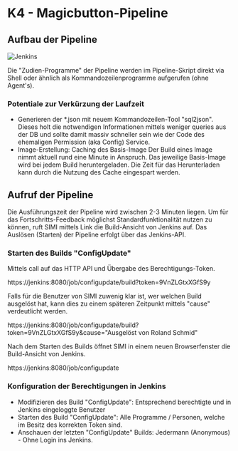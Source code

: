 # K4 - Magicbutton-Pipeline

## Aufbau der Pipeline

![Jenkins](../puml/rendered/k4_jenkins.png)

Die "Zudien-Programme" der Pipeline werden im Pipeline-Skript direkt via Shell oder ähnlich
als Kommandozeilenprogramme aufgerufen (ohne Agent's). 

### Potentiale zur Verkürzung der Laufzeit
* Generieren der *.json mit neuem Kommandozeilen-Tool "sql2json".
Dieses holt die notwendigen Informationen mittels weniger queries aus der DB 
und sollte damit massiv schneller sein wie der Code des ehemaligen Permission 
(aka Config) Service.
* Image-Erstellung: Caching des Basis-Image
Der Build eines Image nimmt aktuell rund eine Minute in Anspruch. Das jeweilige
Basis-Image wird bei jedem Build heruntergeladen. Die Zeit für das Herunterladen
kann durch die Nutzung des Cache eingespart werden.

## Aufruf der Pipeline

Die Ausführungszeit der Pipeline wird zwischen 2-3 Minuten liegen. 
Um für das Fortschritts-Feedback möglichst Standardfunktionalität nutzen zu können,
ruft SIMI mittels Link die Build-Ansicht von Jenkins auf. Das Auslösen (Starten) der 
Pipeline erfolgt über das Jenkins-API.

### Starten des Builds "ConfigUpdate"

Mittels call auf das HTTP API und Übergabe des Berechtigungs-Token.

https://jenkins:8080/job/configupdate/build?token=9VnZLGtxXGfS9y

Falls für die Benutzer von SIMI zuwenig klar ist, wer welchen Build ausgelöst hat, 
kann dies zu einem späteren Zeitpunkt mittels "cause" verdeutlicht werden. 

https://jenkins:8080/job/configupdate/build?token=9VnZLGtxXGfS9y&cause="Ausgelöst von Roland Schmid"

Nach dem Starten des Builds öffnet SIMI in einem neuen Browserfenster die Build-Ansicht von Jenkins.

https://jenkins:8080/job/configupdate

### Konfiguration der Berechtigungen in Jenkins
* Modifizieren des Build "ConfigUpdate": Entsprechend berechtigte und in Jenkins eingeloggte Benutzer
* Starten des Build "ConfigUpdate": Alle Programme / Personen, welche im Besitz des korrekten Token sind.
* Anschauen der letzten "ConfigUpdate" Builds: Jedermann (Anonymous) - Ohne Login ins Jenkins.
